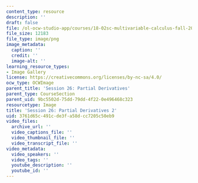 ```yaml
---
content_type: resource
description: ''
draft: false
file: /ol-ocw-studio-app/courses/18-02sc-multivariable-calculus-fall-2010/3761d65c491cde3fa58dcc7205c50eb9_MIT18_02SC_L8Brds_12.png
file_size: 12183
file_type: image/png
image_metadata:
  caption: ''
  credit: ''
  image-alt: ''
learning_resource_types:
- Image Gallery
license: https://creativecommons.org/licenses/by-nc-sa/4.0/
ocw_type: OCWImage
parent_title: 'Session 26: Partial Derivatives'
parent_type: CourseSection
parent_uid: 9bc5502d-75dd-79dd-4f22-0e496468c323
resourcetype: Image
title: 'Session 26: Partial Derivatives 2'
uid: 3761d65c-491c-de3f-a58d-cc7205c50eb9
video_files:
  archive_url: ''
  video_captions_file: ''
  video_thumbnail_file: ''
  video_transcript_file: ''
video_metadata:
  video_speakers: ''
  video_tags: ''
  youtube_description: ''
  youtube_id: ''
---
```

